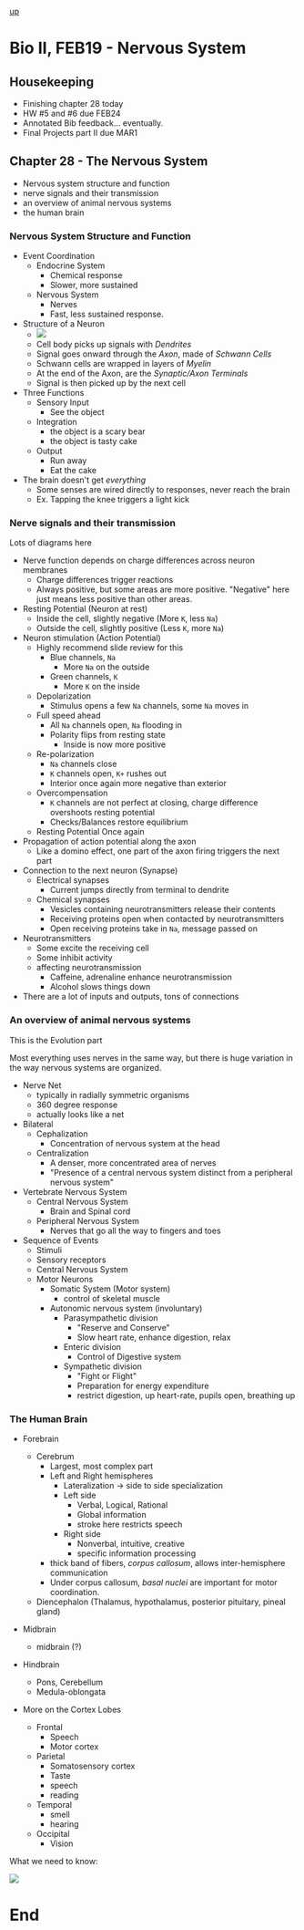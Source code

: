 [up](../index.md)

# Bio II, FEB19 - Nervous System

## Housekeeping

- Finishing chapter 28 today
- HW #5 and #6 due FEB24
- Annotated Bib feedback... eventually.
- Final Projects part II due MAR1

## Chapter 28 - The Nervous System

- Nervous system structure and function
- nerve signals and their transmission
- an overview of animal nervous systems
- the human brain

### Nervous System Structure and Function

- Event Coordination
    - Endocrine System
        - Chemical response
        - Slower, more sustained
    - Nervous System
        - Nerves
        - Fast, less sustained response.
- Structure of a Neuron
    - ![](https://usercontent2.hubstatic.com/7624067.png)
    - Cell body picks up signals with *Dendrites*
    - Signal goes onward through the *Axon*, made of *Schwann Cells*
    - Schwann cells are wrapped in layers of *Myelin*
    - At the end of the Axon, are the *Synaptic/Axon Terminals*
    - Signal is then picked up by the next cell
- Three Functions
    - Sensory Input
        - See the object
    - Integration
        - the object is a scary bear
        - the object is tasty cake
    - Output
        - Run away
        - Eat the cake
- The brain doesn't get *everything*
    - Some senses are wired directly to responses, never reach the brain
    - Ex. Tapping the knee triggers a light kick

### Nerve signals and their transmission

Lots of diagrams here

- Nerve function depends on charge differences across neuron membranes
    - Charge differences trigger reactions
    - Always positive, but some areas are more positive. "Negative" here just means less positive than other areas.
- Resting Potential (Neuron at rest)
    - Inside the cell, slightly negative (More `K`, less `Na`)
    - Outside the cell, slightly positive (Less `K`, more `Na`)
- Neuron stimulation (Action Potential)
    - Highly recommend slide review for this
        - Blue channels, `Na`
            - More `Na` on the outside
        - Green channels, `K`
            - More `K` on the inside
    - Depolarization
        - Stimulus opens a few `Na` channels, some `Na` moves in
    - Full speed ahead
        - All `Na` channels open, `Na` flooding in
        - Polarity flips from resting state
            - Inside is now more positive
    - Re-polarization
        - `Na` channels close
        - `K` channels open,    `K+` rushes out
        - Interior once again more negative than exterior
    - Overcompensation
        - `K` channels are not perfect at closing, charge difference overshoots resting potential
        - Checks/Balances restore equilibrium
    - Resting Potential Once again
- Propagation of action potential along the axon
    - Like a domino effect, one part of the axon firing triggers the next part
- Connection to the next neuron (Synapse)
    - Electrical synapses
        - Current jumps directly from terminal to dendrite
    - Chemical synapses
        - Vesicles containing neurotransmitters release their contents
        - Receiving proteins open when contacted by neurotransmitters
        - Open receiving proteins take in `Na`, message passed on
- Neurotransmitters
    - Some excite the receiving cell
    - Some inhibit activity
    - affecting neurotransmission
        - Caffeine, adrenaline enhance neurotransmission
        - Alcohol slows things down
- There are a lot of inputs and outputs, tons of connections

### An overview of animal nervous systems

This is the Evolution part

Most everything uses nerves in the same way, but there is huge variation in the way nervous systems are organized.

- Nerve Net
    - typically in radially symmetric organisms
    - 360 degree response
    - actually looks like a net
- Bilateral
    - Cephalization
        - Concentration of nervous system at the head
    - Centralization
        - A denser, more concentrated area of nerves
        - "Presence of a central nervous system distinct from a peripheral nervous system"
- Vertebrate Nervous System
    - Central Nervous System
        - Brain and Spinal cord
    - Peripheral Nervous System
        - Nerves that go all the way to fingers and toes
- Sequence of Events
    - Stimuli
    - Sensory receptors
    - Central Nervous System
    - Motor Neurons
        - Somatic System (Motor system)
            - control of skeletal muscle
        - Autonomic nervous system (involuntary)
            - Parasympathetic division
                - "Reserve and Conserve"
                - Slow heart rate, enhance digestion, relax
            - Enteric division
                - Control of Digestive system
            - Sympathetic division
                - "Fight or Flight"
                - Preparation for energy expenditure
                - restrict digestion, up heart-rate, pupils open, breathing up

### The Human Brain

- Forebrain
    - Cerebrum
        - Largest, most complex part
        - Left and Right hemispheres
            - Lateralization -> side to side specialization
            - Left side
                - Verbal, Logical, Rational
                - Global information
                - stroke here restricts speech
            - Right side
                - Nonverbal, intuitive, creative
                - specific information processing
        - thick band of fibers, *corpus callosum*, allows inter-hemisphere communication
        - Under corpus callosum, *basal nuclei* are important for motor coordination.
    - Diencephalon (Thalamus, hypothalamus, posterior pituitary, pineal gland)
- Midbrain
    - midbrain (?)
- Hindbrain
    - Pons, Cerebellum
    - Medula-oblongata

- More on the Cortex Lobes
    - Frontal
        - Speech
        - Motor cortex
    - Parietal
        - Somatosensory cortex
        - Taste
        - speech
        - reading
    - Temporal
        - smell
        - hearing
    - Occipital
        - Vision

What we need to know:

![](./brain.jpg)

# End
